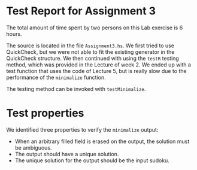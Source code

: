 # Test Report for Assignment 3

The total amount of time spent by two persons on this Lab exercise is 6 hours.

The source is located in the file `Assignment3.hs`. We first tried to use QuickCheck, but we were not able to fit the existing generator in the QuickCheck structure. We then continued with using the `testR` testing method, which was provided in the Lecture of week 2. We ended up with a test function that uses the code of Lecture 5, but is really slow due to the performance of the `minimalize` function.

The testing method can be invoked with `testMinimalize`.

# Test properties

We identified three properties to verify the `minimalize` output:

- When an arbitrary filled field is erased on the output, the solution must be ambiguous.
- The output should have a unique solution.
- The unique solution for the output should be the input sudoku.

